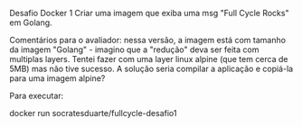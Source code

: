 Desafio Docker 1
Criar uma imagem que exiba uma msg "Full Cycle Rocks" em Golang.

Comentários para o avaliador: nessa versão, a imagem está com tamanho da imagem "Golang" - imagino que a "redução" deva ser feita com multiplas layers.
Tentei fazer com uma layer linux alpine (que tem cerca de 5MB) mas não tive sucesso. A solução seria compilar a aplicação e copiá-la para uma imagem alpine?

Para executar:

docker run socratesduarte/fullcycle-desafio1
